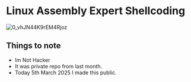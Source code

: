 # Linux Assembly Expert Shellcoding 


![0_vhJN44K9rEM4Rjoz](https://github.com/user-attachments/assets/7530d484-8068-436c-891b-d6d791685c36)


## Things to note
- Im Not Hacker
- It was private repo from last month. 
- Today 5th March 2025 I made this public.
